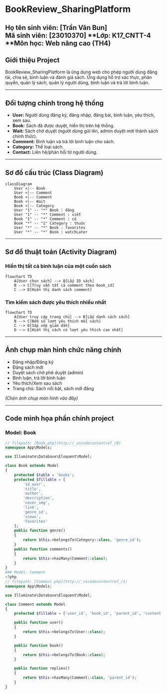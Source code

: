 # BookReview_SharingPlatform

**Họ tên sinh viên:** [Trần Văn Bun]  
**Mã sinh viên:** [23010370]
**Lớp: K17_CNTT-4
**Môn học: Web nâng cao (TH4)
---

## Giới thiệu Project

BookReview_SharingPlatform là ứng dụng web cho phép người dùng đăng tải, chia sẻ, bình luận và đánh giá sách. Ứng dụng hỗ trợ xác thực, phân quyền, quản lý sách, quản lý người dùng, bình luận và trả lời bình luận.

---

## Đối tượng chính trong hệ thống

- **User:** Người dùng đăng ký, đăng nhập, đăng bài, bình luận, yêu thích, xem sau.
- **Book:** Sách đã được duyệt, hiển thị trên hệ thống.
- **Wait:** Sách chờ duyệt (người dùng gửi lên, admin duyệt mới thành sách chính thức).
- **Comment:** Bình luận và trả lời bình luận cho sách.
- **Category:** Thể loại sách.
- **Contact:** Liên hệ/phản hồi từ người dùng.

---

## Sơ đồ cấu trúc (Class Diagram)

```mermaid
classDiagram
    User <|-- Book
    User <|-- Comment
    Book <|-- Comment
    Book <|-- Wait
    Book <|-- Category
    User "1" -- "*" Book : đăng
    User "1" -- "*" Comment : viết
    Book "1" -- "*" Comment : có
    Book "*" -- "1" Category : thuộc
    User "*" -- "*" Book : favorites
    User "*" -- "*" Book : watchLater
```

---

## Sơ đồ thuật toán (Activity Diagram)

### Hiển thị tất cả bình luận của một cuốn sách

```mermaid
flowchart TD
    A[User chọn sách] --> B[Lấy ID sách]
    B --> C[Truy vấn tất cả comment theo book_id]
    C --> D[Hiển thị danh sách comment]
```

### Tìm kiếm sách được yêu thích nhiều nhất

```mermaid
flowchart TD
    A[User truy cập trang chủ] --> B[Lấy danh sách sách]
    B --> C[Đếm số lượt yêu thích mỗi sách]
    C --> D[Sắp xếp giảm dần]
    D --> E[Hiển thị sách có lượt yêu thích cao nhất]
```

---

## Ảnh chụp màn hình chức năng chính

- Đăng nhập/Đăng ký
- Đăng sách mới
- Duyệt sách chờ phê duyệt (admin)
- Bình luận, trả lời bình luận
- Yêu thích/Xem sau sách
- Trang chủ: Sách nổi bật, sách mới đăng

*(Chèn ảnh chụp màn hình vào đây)*

---

## Code minh họa phần chính project

### Model: Book

````php
// filepath: [Book.php](http://_vscodecontentref_/0)
namespace App\Models;

use Illuminate\Database\Eloquent\Model;

class Book extends Model
{
    protected $table = 'books';
    protected $fillable = [
        'id_user',
        'title',
        'author',
        'description',
        'cover_img',
        'link',
        'genre_id',
        'views',
        'favorites'
    ];
    public function genre()
    {
        return $this->belongsTo(Category::class, 'genre_id');
    }
    public function comments()
    {
        return $this->hasMany(Comment::class);
    }
}
### Model: Comment
<?php
// filepath: [Comment.php](http://_vscodecontentref_/1)
namespace App\Models;

use Illuminate\Database\Eloquent\Model;

class Comment extends Model
{
    protected $fillable = ['user_id', 'book_id', 'parent_id', 'content'];

    public function user()
    {
        return $this->belongsTo(User::class);
    }

    public function book()
    {
        return $this->belongsTo(Book::class);
    }

    public function replies()
    {
        return $this->hasMany(Comment::class, 'parent_id');
    }
}


